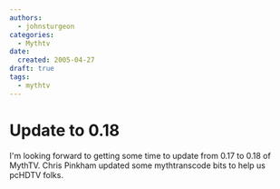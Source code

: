 ```yaml
---
authors:
  - johnsturgeon
categories:
  - Mythtv
date:
  created: 2005-04-27
draft: true
tags:
  - mythtv
---
```


# Update to 0.18

I'm looking forward to getting some time to update from 0.17 to 0.18 of MythTV. Chris Pinkham updated some mythtranscode bits to help us pcHDTV folks.
